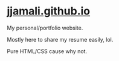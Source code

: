 # [jjamali.github.io](https://jjamali.github.io)
My personal/portfolio website.

Mostly here to share my resume easily, lol.

Pure HTML/CSS cause why not. 
